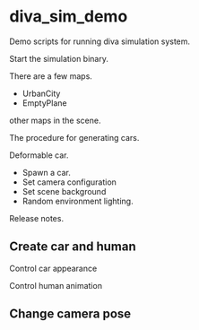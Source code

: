 # diva_sim_demo

Demo scripts for running diva simulation system.

Start the simulation binary.

There are a few maps. 

- UrbanCity
- EmptyPlane

other maps in the scene.

The procedure for generating cars.

Deformable car.

- Spawn a car.
- Set camera configuration
- Set scene background
- Random environment lighting.

Release notes.

## Create car and human

Control car appearance

Control human animation

## Change camera pose
